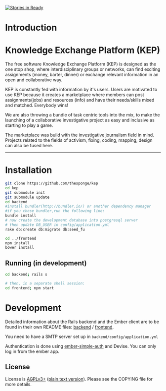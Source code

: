 [![Stories in Ready](https://badge.waffle.io/thesponge/kep.png?label=ready&title=Ready)](https://waffle.io/thesponge/kep)



# Introduction

# Knowledge Exchange Platform (KEP)

The free software Knowledge Exchange Platform (KEP) is designed as the one stop shop, where interdisciplinary groups or networks, can find exciting assignments (money, barter, dinner) or exchange relevant information in an open and collaborative way.

KEP is constantly fed with information by it's users. Users are motivated to use KEP because it creates a marketplace where members can post assignments(jobs) and resources (info) and have their needs/skills mixed and matched. Everybody wins!

We are also throwing a bundle of task centric tools into the mix, to make the launching of a collaborative investigative project as easy and inclusive as starting to play a game.

The marketplace was build with the investigative journalism field in mind. Projects related to the fields of activism, fixing, coding, mapping, design can also be fused here.

--------

# Installation

```bash
git clone https://github.com/thesponge/kep
cd kep
git submodule init
git submodule update
cd backend
#install bundler(http://bundler.io/) or another dependency manager
#if you chose bundler,run the following line:
bundle install
# now create the development database into postgresql server
# then update DB_USER in config/application.yml
rake db:create db:migrate db:seed_fu

cd ../frontend
npm install
bower install
```

## Running (in development)

```bash
cd backend; rails s

# then, in a separate shell session:
cd frontend; npm start
```

# Development

Detailed information about the Rails backend and the Ember client are to be found in their own README files: [backend](https://github.com/thesponge/kep-backend) / [frontend](https://github.com/thesponge/kep-frontend).


You need to have a SMTP server set up in `backend/config/application.yml`

Authentication is done using [ember-simple-auth](https://github.com/simplabs/ember-simple-auth) and Devise.
You can only log in from the ember app.

## License

License is [AGPLv3+](https://www.gnu.org/licenses/agpl-3.0.html) ([plain text version](https://www.gnu.org/licenses/agpl-3.0.txt)). Please see the COPYING file for more details.
